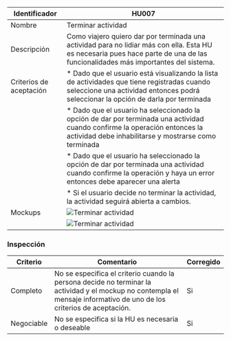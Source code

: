 | Identificador           | HU007              | 
|-------------------------|------------------------------| 
| Nombre                  | Terminar actividad                  | 
| Descripción             | Como viajero quiero dar por terminada una actividad para no lidiar más con ella. Esta HU es necesaria pues hace parte de una de las funcionalidades más importantes del sistema.             | 
| Criterios de aceptación | * Dado que el usuario está visualizando la lista de actividades que tiene registradas cuando seleccione una actividad entonces podrá seleccionar la opción de darla por terminada |
| | * Dado que el usuario ha seleccionado la opción de dar por terminada una actividad cuando confirme la operación entonces la actividad debe inhabilitarse y mostrarse como terminada |
| | * Dado que el usuario ha seleccionado la opción de dar por terminada una actividad cuando confirme la operación y haya un error entonces debe aparecer una alerta |
| | * Si el usuario decide no terminar la actividad, la actividad seguirá abierta a cambios. | 
| Mockups                 | ![Terminar actividad](https://github.com/TiCSw/ordename/wiki/mockups/terminar-actividad.png)                  | 
|                  | ![Terminar actividad](https://github.com/TiCSw/ordename/blob/master/docs/imagenes/Mockups/Mockup_TerminarActividad_Error.png)               | 

### Inspección

| Criterio     | Comentario                                        |  Corregido    |
| ---------- | ------------------------------------------------- | ---- |
| Completo | No se especifica el criterio cuando la persona decide no terminar la actividad y el mockup no contempla el mensaje informativo de uno de los criterios de aceptación. |  Si    |
| Negociable | No se especifica si la HU es necesaria o deseable |  Si    |